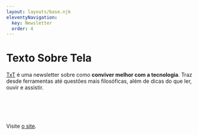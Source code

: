 ```yaml
---
layout: layouts/base.njk
eleventyNavigation:
  key: Newsletter
  order: 4
---
```

# Texto Sobre Tela

<a href="https://textosobretela.com" rel="me">TxT</a> é uma newsletter sobre como **conviver melhor com a tecnologia**. Traz desde ferramentas até questões mais filosóficas, além de dicas do que ler, ouvir e assistir.

<div style="min-height: 58px; max-width: 100%"><script src="https://cdn.jsdelivr.net/ghost/signup-form@~0.1/umd/signup-form.min.js" data-button-color="#c95c03" data-button-text-color="#FFFFFF" data-site="https://textosobretela.com/" data-locale="pt-br" async></script></div>

Visite <a href="https://textosobretela.com" rel="me">o site</a>.